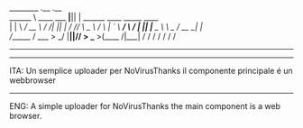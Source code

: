 ________                 .__ .__                                   
\______ \    ____ ___  __|__||  |    ______  ____  _____     ____  
 |    |  \ _/ __ \\  \/ /|  ||  |   /  ___/_/ ___\ \__  \   /    \ 
 |    `   \\  ___/ \   / |  ||  |__ \___ \ \  \___  / __ \_|   |  \
/_______  / \___  > \_/  |__||____//____  > \___  >(____  /|___|  /
        \/      \/                      \/      \/      \/      \/ 
        
--------------------------------------------------------------------------------

--------------------------------------------------------------------------------
ITA:
Un semplice uploader per NoVirusThanks il componente principale é un webbrowser

--------------------------------------------------------------------------------
ENG:
A simple uploader for NoVirusThanks the main component is a web browser.

